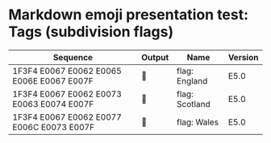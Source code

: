 # Markdown emoji presentation test: Tags (subdivision flags)

| Sequence | Output | Name | Version |
| - | - | - | - |
| 1F3F4 E0067 E0062 E0065 E006E E0067 E007F | 🏴󠁧󠁢󠁥󠁮󠁧󠁿 | flag: England | E5.0 |
| 1F3F4 E0067 E0062 E0073 E0063 E0074 E007F | 🏴󠁧󠁢󠁳󠁣󠁴󠁿 | flag: Scotland | E5.0 |
| 1F3F4 E0067 E0062 E0077 E006C E0073 E007F | 🏴󠁧󠁢󠁷󠁬󠁳󠁿 | flag: Wales | E5.0 |
